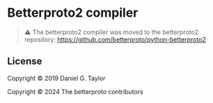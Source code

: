 # Betterproto2 compiler

> :warning: The betterproto2 compiler was moved to the betterproto2 repository: https://github.com/betterproto/python-betterproto2



## License

Copyright © 2019 Daniel G. Taylor

Copyright © 2024 The betterproto contributors
